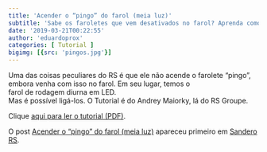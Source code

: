 ```yaml
---
title: 'Acender o “pingo” do farol (meia luz)'
subtitle: 'Sabe os faroletes que vem desativados no farol? Aprenda como fazer para que acendam.'
date: '2019-03-21T00:22:55'
author: 'eduardoprox'
categories: [ Tutorial ]
bigimg: [{src: 'pingos.jpg'}]
---
```


Uma das coisas peculiares do RS é que ele não acende o farolete “pingo”, embora venha com isso no farol. Em seu lugar, temos o   
farol de rodagem diurna em LED.   
Mas é possível ligá-los. O Tutorial é do Andrey Maiorky, lá do RS Groupe.  
  
Clique [aqui para ler o tutorial (PDF)](https://sanderors.com/wp-content/uploads/2019/03/tutorial-pingo-rs-1.pdf).


O post [Acender o “pingo” do farol (meia luz)](https://sanderors.com/acender-o-pingo-do-farol-meia-luz/) apareceu primeiro em [Sandero RS](https://sanderors.com).


